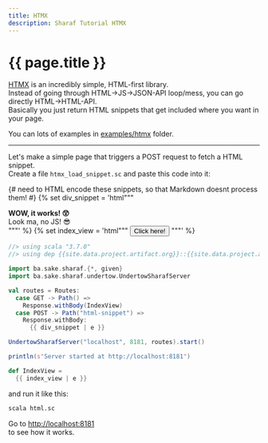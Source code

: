 ```yaml
---
title: HTMX
description: Sharaf Tutorial HTMX
---
```


# {{ page.title }}

[HTMX]("https://htmx.org/") is an incredibly simple, HTML-first library.  
Instead of going through HTML->JS->JSON-API loop/mess, you can go directly HTML->HTML-API.  
Basically you just return HTML snippets that get included where you want in your page.

You can lots of examples in [examples/htmx]({{site.data.project.gh.sourcesUrl}}/examples/htmx) folder.

---

Let's make a simple page that triggers a POST request to fetch a HTML snippet.  
Create a file `htmx_load_snippet.sc` and paste this code into it:

{# need to HTML encode these snippets, so that Markdown doesnt process them! #}
{% set div_snippet = 'html"""
        <div>
        <b>WOW, it works! 😲</b>
        <div>Look ma, no JS! 😎</div>
        </div>
      """'
%}
{% set index_view = 'html"""
    <!DOCTYPE html>
    <html>
    <head>
      <script src="https://unpkg.com/htmx.org@2.0.4"></script>
    </head>
    <body>
      <button hx-post="/html-snippet" hx-swap="outerHTML">Click here!</button>
    </body>
    </html>
  """'
%}


```scala
//> using scala "3.7.0"
//> using dep {{site.data.project.artifact.org}}::{{site.data.project.artifact.name}}:{{site.data.project.artifact.version}}

import ba.sake.sharaf.{*, given}
import ba.sake.sharaf.undertow.UndertowSharafServer

val routes = Routes:
  case GET -> Path() =>
    Response.withBody(IndexView)
  case POST -> Path("html-snippet") =>
    Response.withBody:
      {{ div_snippet | e }}

UndertowSharafServer("localhost", 8181, routes).start()

println(s"Server started at http://localhost:8181")

def IndexView =
  {{ index_view | e }}

```

and run it like this:
```sh
scala html.sc 
```

Go to [http://localhost:8181](http://localhost:8181)  
to see how it works.


